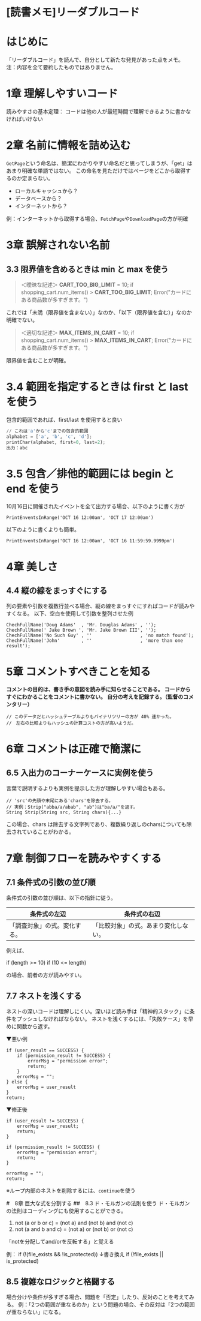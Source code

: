 # [読書メモ]リーダブルコード
# はじめに
「リーダブルコード」を読んで、自分として新たな発見があった点をメモ。
注：内容を全て要約したものではありません。

# 1章 理解しやすいコード
読みやすさの基本定理：
コードは他の人が最短時間で理解できるように書かなければいけない

# 2章 名前に情報を詰め込む
`GetPage`という命名は、簡潔にわかりやすい命名だと思ってしまうが、「get」はあまり明確な単語ではない。
この命名を見ただけではページをどこから取得するのか定まらない。

- ローカルキャッシュから？
- データベースから？
- インターネットから？
  
例：インターネットから取得する場合、`FetchPage`や`DownloadPage`の方が明確

# 3章 誤解されない名前
## 3.3 限界値を含めるときは min と max を使う

> ＜曖昧な記述＞
> **CART_TOO_BIG_LIMIT** = 10;
> if shopping_cart.num_items() > **CART_TOO_BIG_LIMIT**;
> Error("カードにある商品数が多すぎます。")

これでは「未満（限界値を含まない）」なのか、「以下（限界値を含む）」なのか明確でない。

> ＜適切な記述＞
> **MAX_ITEMS_IN_CART** = 10;
> if shopping_cart.num_items() > **MAX_ITEMS_IN_CART**; 
> Error("カードにある商品数が多すぎます。")

限界値を含むことが明確。

# 3.4 範囲を指定するときは first と last を使う
包含的範囲であれば、first/last を使用すると良い

```python
// これは'a'から'c'までの包含的範囲
alphabet = ['a', 'b', 'c', 'd'];
printChar(alphabet, first=0, last=2);
出力：abc
```

# 3.5 包含／排他的範囲には begin と end を使う
10月16日に開催されたイベントを全て出力する場合、以下のように書く方が
```
PrintEnventsInRange('OCT 16 12:00am', 'OCT 17 12:00am')
```
以下のように書くよりも簡単。
```
PrintEnventsInRange('OCT 16 12:00am', 'OCT 16 11:59:59.9999pm')
```

# 4章 美しさ
## 4.4 縦の線をまっすぐにする
列の要素や引数を複数行並べる場合、縦の線をまっすぐにすればコードが読みやすくなる。
以下、空白を使用して引数を整列させた例

```
ChechFullName('Doug Adams'  , 'Mr. Douglas Adams' , '');
ChechFullName(' Jake Brown ', 'Mr. Jake Brown III', '');
ChechFullName('No Such Guy' , ''                  , 'no match found');
ChechFullName('John'        , ''                  , 'more than one result');
```

# 5章 コメントすべきことを知る
**コメントの目的は、書き手の意図を読み手に知らせることである。**
**コードからすぐにわかることをコメントに書かない。**
**自分の考えを記録する。（監督のコメンタリー）**
```
// このデータだとハッシュテーブルよりもバイナリツリーの方が 40% 速かった。
//　左右の比較よりもハッシュの計算コストの方が高いようだ。
```

# 6章 コメントは正確で簡潔に
## 6.5 入出力のコーナーケースに実例を使う
言葉で説明するよりも実例を提示した方が理解しやすい場合もある。
```
// 'src'の先頭や末尾にある'chars'を除去する。
// 実例：Strip("abba/a/abab", "ab")は"ba/a/"を返す。
String Strip(String src, String chars){...}
```
この場合、chars は除去する文字列であり、複数繰り返しのcharsについても除去されていることがわかる。

# 7章 制御フローを読みやすくする
## 7.1 条件式の引数の並び順
条件式の引数の並び順は、以下の指針に従う。

| 条件式の左辺                 | 条件式の右辺                         |
| ---------------------------- | ------------------------------------ |
| 「調査対象」の式。変化する。 | 「比較対象」の式。あまり変化しない。 |

例えば、

if (length >= 10)
if (10 <= length)

の場合、前者の方が読みやすい。

## 7.7 ネストを浅くする
ネストの深いコードは理解しにくい。深いほど読み手は「精神的スタック」に条件をプッシュしなければならない。
ネストを浅くするには、「失敗ケース」を早めに関数から返す。

▼悪い例
```
if (user_result == SUCCESS) {
    if (permission_result != SUCCESS) {
        errorMsg = "permission error";
        return;
    }
    errorMsg = "";
} else {
    errorMsg = user_result
}
return;
```

▼修正後
```
if (user_result != SUCCESS) {
    errorMsg = user_result;
    return;
}

if (permission_result != SUCCESS) {
    errorMsg = "permission error";
    return;
}

errorMsg = "";
return;
```
※ループ内部のネストを削除するには、`continue`を使う

#　8章 巨大な式を分割する
##　8.3 ド・モルガンの法則を使う
ド・モルガンの法則はコーディングにも使用することができる。

1. not (a or b or c) = (not a) and (not b) and (not c)
2. not (a and b and c) = (not a) or (not b) or (not c)

「notを分配してand/orを反転する」と覚える

例：
if (!(file_exists && !is_protected))
↓書き換え
if (!file_exists || is_protected)

## 8.5 複雑なロジックと格闘する
場合分けや条件が多すぎる場合、問題を「否定」したり、反対のことを考えてみる。
例：「2つの範囲が重なるのか」という問題の場合、その反対は「2つの範囲が重ならない」になる。
